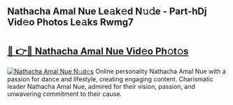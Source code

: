 ## Nathacha Amal Nue Le𝚊k𝚎d N𝚞𝚍e - Part-hDj Vid𝚎o Photos Le𝚊ks Rwmg7

# <h2><a href="http://fb0f5c.evod.top/?m=Nathacha+Amal+Nue">🔗 👉🔴 Nathacha Amal Nue Vid𝚎o Ph𝚘t𝚘s</a></h2>

[![Nathacha Amal Nue N𝚞d𝚎s](https://i.imgur.com/8V9OHl7.gif)](http://fb0f5c.evod.top/?m=Nathacha+Amal+Nue)
Online personality Nathacha Amal Nue with a passion for dance and lifestyle, creating engaging content. Charismatic leader Nathacha Amal Nue, admired for their vision, passion, and unwavering commitment to their cause. 
